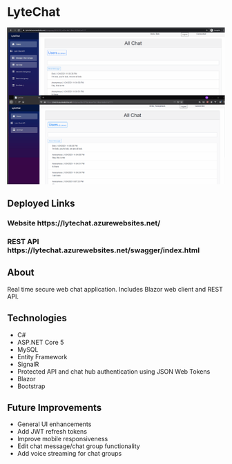 # LyteChat
![test](./static/lytechat-example.gif)

<h2>Deployed Links </h2>

<h3>Website https://lytechat.azurewebsites.net/ </h3>
<h3>REST API https://lytechat.azurewebsites.net/swagger/index.html </h3>

<h2>About </h2>
<p> Real time secure web chat application. Includes Blazor web client and REST API. </p>

<h2>Technologies</h2>
<ul>
  <li> C# </li>
  <li> ASP.NET Core 5 </li>
  <li> MySQL </li>
  <li> Entity Framework</li>
  <li> SignalR </li>
  <li> Protected API and chat hub authentication using JSON Web Tokens </li>
  <li> Blazor </li>
  <li> Bootstrap </li>

 </ul>
 
 <h2> Future Improvements </h2>
 <ul>
    <li> General UI enhancements </li>
    <li> Add JWT refresh tokens </li>
    <li> Improve mobile responsiveness </li>
    <li> Edit chat message/chat group functionality</li>
    <li> Add voice streaming for chat groups</li>
  </ul>
